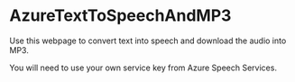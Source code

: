 # AzureTextToSpeechAndMP3
Use this webpage to convert text into speech and download the audio into MP3.

You will need to use your own service key from Azure Speech Services.
